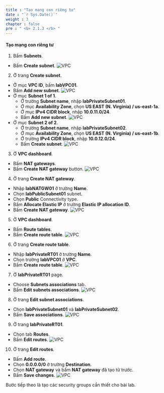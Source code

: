 ```yaml
---
title : "Tạo mạng con riêng tư"
date : "`r Sys.Date()`"
weight : 3
chapter : false
pre : " <b> 2.1.3 </b> "
---
```


#### Tạo mạng con riêng tư

1. Bấm **Subnets**.
  + Bấm **Create subnet**.
  ![VPC](/workshop-01-wordpress-deployment-on-eks/images/2.prerequisite/ws01-createvpc21.png)

2. Ở trang **Create subnet**.
  - Ở mục **VPC ID**, bấm **labVPC01**.
  - Bấm **Add new subnet**.
  ![VPC](/workshop-01-wordpress-deployment-on-eks/images/2.prerequisite/ws01-createvpc22.png)
  - Ở mục **Subnet 1 of 1**.
    + Ở trường **Subnet name**, nhập **labPrivateSubnet01**.
    + Ở mục **Availability Zone**, chọn **US EAST (N. Virginia) / us-east-1a**.
    + Ở mục **IPv4 CIDR block**, nhập **10.0.11.0/24**.
    + Bấm **Add new subnet**.
    ![VPC](/workshop-01-wordpress-deployment-on-eks/images/2.prerequisite/ws01-createvpc23.png)
  - Ở mục **Subnet 2 of 2**.
    + Ở trường **Subnet name**, nhập **labPrivateSubnet02**.
    + Ở mục **Availability Zone**, chọn **US EAST (N. Virginia) / us-east-1b**.
    + Ở trường **IPv4 CIDR block**, nhập **10.0.12.0/24**.
    + Bấm **Create subnet**.
    ![VPC](/workshop-01-wordpress-deployment-on-eks/images/2.prerequisite/ws01-createvpc24.png)

3. Ở **VPC dashboard**.
  - Bấm **NAT gateways**.
  - Bấm **Create NAT gateway** button.
  ![VPC](/workshop-01-wordpress-deployment-on-eks/images/2.prerequisite/ws01-createvpc26.png)

4. Ở trang **Create NAT gateway**.
  - Nhập **labNATGW01** ở trường **Name**.
  - Chọn **labPublicSubnet01** subnet.
  - Chọn **Public** Connectivity type.
  - Bấm **Allocate Elastic IP** ở trường **Elastic IP allocation ID**.
  - Bấm **Create NAT gateway**.
  ![VPC](/workshop-01-wordpress-deployment-on-eks/images/2.prerequisite/ws01-createvpc27.png)

5. Ở **VPC dashboard**.
  - Bấm **Route tables**.
  - Bấm **Create route table**.
  ![VPC](/workshop-01-wordpress-deployment-on-eks/images/2.prerequisite/ws01-createvpc28.png)

6. Ở trang **Create route table**.
  - Nhập **labPrivateRT01** ở trường **Name**.
  - Chọn trường **labVPC01** ở **VPC**.
  - Bấm **Create route table**.
  ![VPC](/workshop-01-wordpress-deployment-on-eks/images/2.prerequisite/ws01-createvpc29.png)

7. Ở **labPrivateRT01** page.
  - Choose **Subnets associations** tab.
  - Bấm **Edit subnets associations**.
  ![VPC](/workshop-01-wordpress-deployment-on-eks/images/2.prerequisite/ws01-createvpc30.png)

8. Ở trang **Edit subnet associations**.
  - Chọn **labPrivateSubnet01** và **labPrivateSubnet02**.
  - Bấm **Save associations**.
  ![VPC](/workshop-01-wordpress-deployment-on-eks/images/2.prerequisite/ws01-createvpc31.png)

9. Ở trang **labPrivateRT01**.
  - Chọn tab **Routes**.
  - Bấm **Edit routes**.
  ![VPC](/workshop-01-wordpress-deployment-on-eks/images/2.prerequisite/ws01-createvpc32.png)

10.  Ở trang **Edit routes**.
  - Bấm **Add route**.
  - Chọn **0.0.0.0/0** ở trường **Destination**.
  - Chọn **NAT gateway** và bấm **NAT gateway** đã tạo từ trước.
  - Bấm **Save changes**.
  ![VPC](/workshop-01-wordpress-deployment-on-eks/images/2.prerequisite/ws01-createvpc33.png)
    
Bước tiếp theo là tạo các security groups cần thiết cho bài lab.